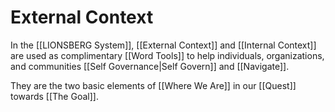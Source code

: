 # External Context

In the [[LIONSBERG System]], [[External Context]] and [[Internal Context]] are used as complimentary [[Word Tools]] to help individuals, organizations, and communities [[Self Governance|Self Govern]] and [[Navigate]]. 

They are the two basic elements of [[Where We Are]] in our [[Quest]] towards [[The Goal]].  


